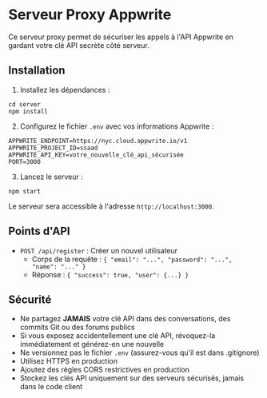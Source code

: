 # Serveur Proxy Appwrite

Ce serveur proxy permet de sécuriser les appels à l'API Appwrite en gardant votre clé API secrète côté serveur.

## Installation

1. Installez les dépendances :
```
cd server
npm install
```

2. Configurez le fichier `.env` avec vos informations Appwrite :
```
APPWRITE_ENDPOINT=https://nyc.cloud.appwrite.io/v1
APPWRITE_PROJECT_ID=ssaad
APPWRITE_API_KEY=votre_nouvelle_clé_api_sécurisée
PORT=3000
```

3. Lancez le serveur :
```
npm start
```

Le serveur sera accessible à l'adresse `http://localhost:3000`.

## Points d'API

- `POST /api/register` : Créer un nouvel utilisateur
  - Corps de la requête : `{ "email": "...", "password": "...", "name": "..." }`
  - Réponse : `{ "success": true, "user": {...} }`

## Sécurité

- Ne partagez **JAMAIS** votre clé API dans des conversations, des commits Git ou des forums publics
- Si vous exposez accidentellement une clé API, révoquez-la immédiatement et générez-en une nouvelle
- Ne versionnez pas le fichier `.env` (assurez-vous qu'il est dans .gitignore)
- Utilisez HTTPS en production
- Ajoutez des règles CORS restrictives en production
- Stockez les clés API uniquement sur des serveurs sécurisés, jamais dans le code client

